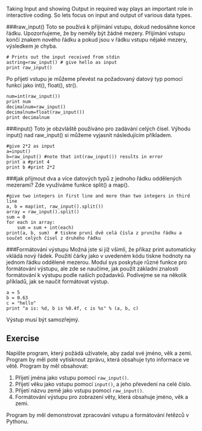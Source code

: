 Taking Input and showing Output in required way plays an important role in interactive coding. So lets focus on input and output of various data types.

###raw_input()
Toto se používá k přijímání vstupu, dokud nedosáhne konce řádku. Upozorňujeme, že by neměly být žádné mezery. Přijímání vstupu končí znakem nového řádku a pokud jsou v řádku vstupu nějaké mezery, výsledkem je chyba.

    # Prints out the input received from stdin
    astring=raw_input() # give hello as input
    print raw_input()

Po přijetí vstupu je můžeme převést na požadovaný datový typ pomocí funkcí jako int(), float(), str().

    num=int(raw_input())
    print num
    decimalnum=raw_input()
    decimalnum=float(raw_input())
    print decimalnum

###input()
Toto je obzvláště používáno pro zadávání celých čísel. Výhodu input() nad raw_input() si můžeme vyjasnit následujícím příkladem.

    #give 2*2 as input
    a=input()
    b=raw_input() #note that int(raw_input()) results in error
    print a #print 4
    print b #print 2*2

###jak přijmout dva a více datových typů z jednoho řádku oddělených mezerami?
Zde využíváme funkce split() a map().

    #give two integers in first line and more than two integers in third line
    a, b = map(int, raw_input().split())
    array = raw_input().split()
    sum = 0
    for each in array:
        sum = sum + int(each)
    print(a, b, sum)  # tiskne první dvě celá čísla z prvního řádku a součet celých čísel z druhého řádku

###Formátování výstupu
Možná jste si již všimli, že příkaz print automaticky vkládá nový řádek. Použití čárky jako v uvedeném kódu tiskne hodnoty na jednom řádku oddělené mezerou. Modul sys poskytuje různé funkce pro formátování výstupu, ale zde se naučíme, jak použít základní znalosti formátování k výstupu podle našich požadavků. Podívejme se na několik příkladů, jak se naučit formátovat výstup.

    a = 5
    b = 0.63
    c = "hello"
    print "a is: %d, b is %0.4f, c is %s" % (a, b, c)

Výstup musí být samozřejmý.

Exercise
--------

Napište program, který požádá uživatele, aby zadal své jméno, věk a zemi. Program by měl poté vytisknout zprávu, která obsahuje tyto informace ve větě. Program by měl obsahovat:

1. Přijetí jména jako vstupu pomocí `raw_input()`.
2. Přijetí věku jako vstupu pomocí `input()`, a jeho převedení na celé číslo.
3. Přijetí názvu země jako vstupu pomocí `raw_input()`.
4. Formátování výstupu pro zobrazení věty, která obsahuje jméno, věk a zemi.

Program by měl demonstrovat zpracování vstupu a formátování řetězců v Pythonu.